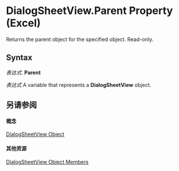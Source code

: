 
# DialogSheetView.Parent Property (Excel)

Returns the parent object for the specified object. Read-only.


## Syntax

 _表达式_. **Parent**

 _表达式_ A variable that represents a **DialogSheetView** object.


## 另请参阅


#### 概念


[DialogSheetView Object](d468b3e8-c73e-d94a-0902-193f6983d893.md)
#### 其他资源


[DialogSheetView Object Members](http://msdn.microsoft.com/library/2b47811b-5061-f8c9-9e66-c85eec953990%28Office.15%29.aspx)